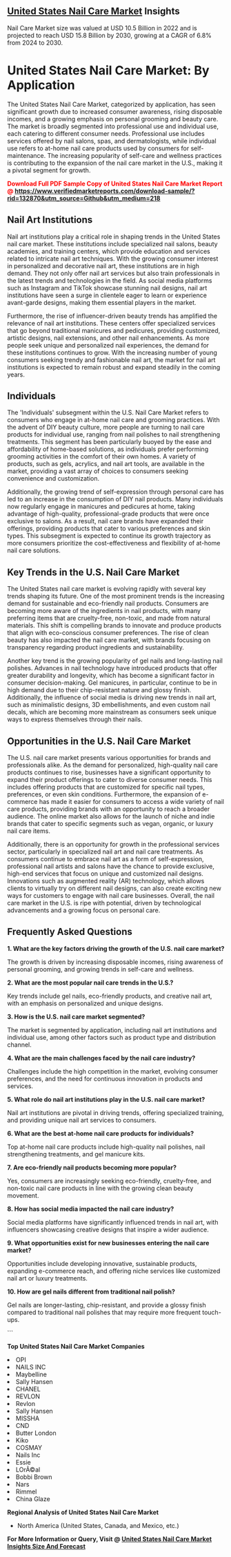 <h2><a href="https://www.verifiedmarketreports.com/download-sample/?rid=132870&amp;utm_source=Github&amp;utm_medium=218" target="_blank">United States Nail Care Market</a> Insights</h2><p>Nail Care Market size was valued at USD 10.5 Billion in 2022 and is projected to reach USD 15.8 Billion by 2030, growing at a CAGR of 6.8% from 2024 to 2030.</p><p> <h1>United States Nail Care Market: By Application</h1> <p>The United States Nail Care Market, categorized by application, has seen significant growth due to increased consumer awareness, rising disposable incomes, and a growing emphasis on personal grooming and beauty care. The market is broadly segmented into professional use and individual use, each catering to different consumer needs. Professional use includes services offered by nail salons, spas, and dermatologists, while individual use refers to at-home nail care products used by consumers for self-maintenance. The increasing popularity of self-care and wellness practices is contributing to the expansion of the nail care market in the U.S., making it a pivotal segment for growth. <b><p><span class=""><span style="color: #ff0000;"><strong>Download Full PDF Sample Copy of United States Nail Care Market Report</strong> @ </span><a href="https://www.verifiedmarketreports.com/download-sample/?rid=132870&amp;utm_source=Github&amp;utm_medium=218" target="_blank">https://www.verifiedmarketreports.com/download-sample/?rid=132870&amp;utm_source=Github&amp;utm_medium=218</a></span></p></b></p> <h2>Nail Art Institutions</h2> <p>Nail art institutions play a critical role in shaping trends in the United States nail care market. These institutions include specialized nail salons, beauty academies, and training centers, which provide education and services related to intricate nail art techniques. With the growing consumer interest in personalized and decorative nail art, these institutions are in high demand. They not only offer nail art services but also train professionals in the latest trends and technologies in the field. As social media platforms such as Instagram and TikTok showcase stunning nail designs, nail art institutions have seen a surge in clientele eager to learn or experience avant-garde designs, making them essential players in the market.</p> <p>Furthermore, the rise of influencer-driven beauty trends has amplified the relevance of nail art institutions. These centers offer specialized services that go beyond traditional manicures and pedicures, providing customized, artistic designs, nail extensions, and other nail enhancements. As more people seek unique and personalized nail experiences, the demand for these institutions continues to grow. With the increasing number of young consumers seeking trendy and fashionable nail art, the market for nail art institutions is expected to remain robust and expand steadily in the coming years.</p> <h2>Individuals</h2> <p>The 'Individuals' subsegment within the U.S. Nail Care Market refers to consumers who engage in at-home nail care and grooming practices. With the advent of DIY beauty culture, more people are turning to nail care products for individual use, ranging from nail polishes to nail strengthening treatments. This segment has been particularly buoyed by the ease and affordability of home-based solutions, as individuals prefer performing grooming activities in the comfort of their own homes. A variety of products, such as gels, acrylics, and nail art tools, are available in the market, providing a vast array of choices to consumers seeking convenience and customization.</p> <p>Additionally, the growing trend of self-expression through personal care has led to an increase in the consumption of DIY nail products. Many individuals now regularly engage in manicures and pedicures at home, taking advantage of high-quality, professional-grade products that were once exclusive to salons. As a result, nail care brands have expanded their offerings, providing products that cater to various preferences and skin types. This subsegment is expected to continue its growth trajectory as more consumers prioritize the cost-effectiveness and flexibility of at-home nail care solutions.</p> <h2>Key Trends in the U.S. Nail Care Market</h2> <p>The United States nail care market is evolving rapidly with several key trends shaping its future. One of the most prominent trends is the increasing demand for sustainable and eco-friendly nail products. Consumers are becoming more aware of the ingredients in nail products, with many preferring items that are cruelty-free, non-toxic, and made from natural materials. This shift is compelling brands to innovate and produce products that align with eco-conscious consumer preferences. The rise of clean beauty has also impacted the nail care market, with brands focusing on transparency regarding product ingredients and sustainability.</p> <p>Another key trend is the growing popularity of gel nails and long-lasting nail polishes. Advances in nail technology have introduced products that offer greater durability and longevity, which has become a significant factor in consumer decision-making. Gel manicures, in particular, continue to be in high demand due to their chip-resistant nature and glossy finish. Additionally, the influence of social media is driving new trends in nail art, such as minimalistic designs, 3D embellishments, and even custom nail decals, which are becoming more mainstream as consumers seek unique ways to express themselves through their nails.</p> <h2>Opportunities in the U.S. Nail Care Market</h2> <p>The U.S. nail care market presents various opportunities for brands and professionals alike. As the demand for personalized, high-quality nail care products continues to rise, businesses have a significant opportunity to expand their product offerings to cater to diverse consumer needs. This includes offering products that are customized for specific nail types, preferences, or even skin conditions. Furthermore, the expansion of e-commerce has made it easier for consumers to access a wide variety of nail care products, providing brands with an opportunity to reach a broader audience. The online market also allows for the launch of niche and indie brands that cater to specific segments such as vegan, organic, or luxury nail care items.</p> <p>Additionally, there is an opportunity for growth in the professional services sector, particularly in specialized nail art and nail care treatments. As consumers continue to embrace nail art as a form of self-expression, professional nail artists and salons have the chance to provide exclusive, high-end services that focus on unique and customized nail designs. Innovations such as augmented reality (AR) technology, which allows clients to virtually try on different nail designs, can also create exciting new ways for customers to engage with nail care businesses. Overall, the nail care market in the U.S. is ripe with potential, driven by technological advancements and a growing focus on personal care.</p> <h2>Frequently Asked Questions</h2> <p><b>1. What are the key factors driving the growth of the U.S. nail care market?</b></p> <p>The growth is driven by increasing disposable incomes, rising awareness of personal grooming, and growing trends in self-care and wellness.</p> <p><b>2. What are the most popular nail care trends in the U.S.?</b></p> <p>Key trends include gel nails, eco-friendly products, and creative nail art, with an emphasis on personalized and unique designs.</p> <p><b>3. How is the U.S. nail care market segmented?</b></p> <p>The market is segmented by application, including nail art institutions and individual use, among other factors such as product type and distribution channel.</p> <p><b>4. What are the main challenges faced by the nail care industry?</b></p> <p>Challenges include the high competition in the market, evolving consumer preferences, and the need for continuous innovation in products and services.</p> <p><b>5. What role do nail art institutions play in the U.S. nail care market?</b></p> <p>Nail art institutions are pivotal in driving trends, offering specialized training, and providing unique nail art services to consumers.</p> <p><b>6. What are the best at-home nail care products for individuals?</b></p> <p>Top at-home nail care products include high-quality nail polishes, nail strengthening treatments, and gel manicure kits.</p> <p><b>7. Are eco-friendly nail products becoming more popular?</b></p> <p>Yes, consumers are increasingly seeking eco-friendly, cruelty-free, and non-toxic nail care products in line with the growing clean beauty movement.</p> <p><b>8. How has social media impacted the nail care industry?</b></p> <p>Social media platforms have significantly influenced trends in nail art, with influencers showcasing creative designs that inspire a wider audience.</p> <p><b>9. What opportunities exist for new businesses entering the nail care market?</b></p> <p>Opportunities include developing innovative, sustainable products, expanding e-commerce reach, and offering niche services like customized nail art or luxury treatments.</p> <p><b>10. How are gel nails different from traditional nail polish?</b></p> <p>Gel nails are longer-lasting, chip-resistant, and provide a glossy finish compared to traditional nail polishes that may require more frequent touch-ups.</p> ```</p><p><strong>Top United States Nail Care Market Companies</strong></p><div data-test-id=""><p><li>OPI</li><li> NAILS INC</li><li> Maybelline</li><li> Sally Hansen</li><li> CHANEL</li><li> REVLON</li><li> Revlon</li><li> Sally Hansen</li><li> MISSHA</li><li> CND</li><li> Butter London</li><li> Kiko</li><li> COSMAY</li><li> Nails Inc</li><li> Essie</li><li> LOrÃ©al</li><li> Bobbi Brown</li><li> Nars</li><li> Rimmel</li><li> China Glaze</li></p><div><strong>Regional Analysis of&nbsp;United States Nail Care Market</strong></div><ul><li dir="ltr"><p dir="ltr">North America&nbsp;(United States, Canada, and Mexico, etc.)</p></li></ul><p><strong>For More Information or Query, Visit @&nbsp;</strong><strong><a href="https://www.verifiedmarketreports.com/product/global-nail-care-market-report-2019-competitive-landscape-trends-and-opportunities/?utm_source=Github&amp;utm_medium=218" target="_blank">United States Nail Care Market Insights Size And Forecast</a></strong></p></div>
